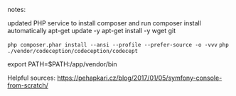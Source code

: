 notes:

updated PHP service to install composer and run composer install automatically
apt-get update -y
apt-get install -y wget git

`php composer.phar install --ansi --profile --prefer-source -o -vvv`
`php ./vendor/codeception/codeception/codecept`

export PATH=$PATH:/app/vendor/bin

Helpful sources: https://pehapkari.cz/blog/2017/01/05/symfony-console-from-scratch/
